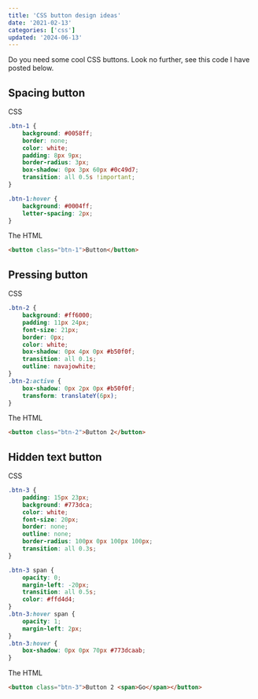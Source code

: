 ```yaml
---
title: 'CSS button design ideas'
date: '2021-02-13'
categories: ['css']
updated: '2024-06-13'
---
```


Do you need some cool CSS buttons. Look no further, see this code I have posted below.

## Spacing button

CSS

```css
.btn-1 {
	background: #0058ff;
	border: none;
	color: white;
	padding: 8px 9px;
	border-radius: 3px;
	box-shadow: 0px 3px 60px #0c49d7;
	transition: all 0.5s !important;
}

.btn-1:hover {
	background: #0004ff;
	letter-spacing: 2px;
}
```

The HTML

```html
<button class="btn-1">Button</button>
```

## Pressing button

CSS

```css
.btn-2 {
	background: #ff6000;
	padding: 11px 24px;
	font-size: 21px;
	border: 0px;
	color: white;
	box-shadow: 0px 4px 0px #b50f0f;
	transition: all 0.1s;
	outline: navajowhite;
}
.btn-2:active {
	box-shadow: 0px 2px 0px #b50f0f;
	transform: translateY(6px);
}
```

The HTML

```html
<button class="btn-2">Button 2</button>
```

## Hidden text button

CSS

```css
.btn-3 {
	padding: 15px 23px;
	background: #773dca;
	color: white;
	font-size: 20px;
	border: none;
	outline: none;
	border-radius: 100px 0px 100px 100px;
	transition: all 0.3s;
}

.btn-3 span {
	opacity: 0;
	margin-left: -20px;
	transition: all 0.5s;
	color: #ffd4d4;
}
.btn-3:hover span {
	opacity: 1;
	margin-left: 2px;
}
.btn-3:hover {
	box-shadow: 0px 0px 70px #773dcaab;
}
```

The HTML

```html
<button class="btn-3">Button 2 <span>Go</span></button>
```
